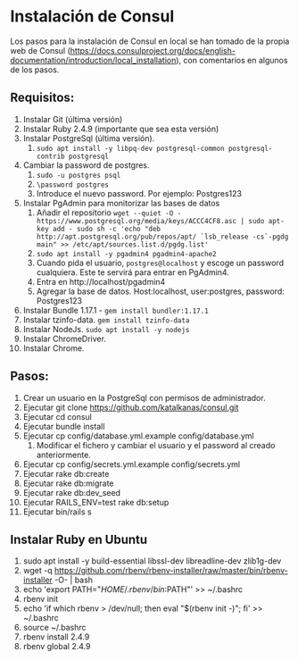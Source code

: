# Instalación de Consul

Los pasos para la instalación de Consul en local se han tomado de la propia web de Consul (https://docs.consulproject.org/docs/english-documentation/introduction/local_installation), con comentarios en algunos de los pasos.

## Requisitos:

1. Instalar Git (última versión)
2. Instalar Ruby 2.4.9 (importante que sea esta versión)
3. Instalar PostgreSql (última versión). 
   1.  ```sudo apt install -y libpq-dev postgresql-common postgresql-contrib postgresql ```
4. Cambiar la password de postgres.
   1. ```sudo -u postgres psql```
   2. ```\password postgres```
   3. Introduce el nuevo password. Por ejemplo: Postgres123
5. Instalar PgAdmin para monitorizar las bases de datos
   1. Añadir el repositorio ```wget --quiet -O - https://www.postgresql.org/media/keys/ACCC4CF8.asc | sudo apt-key add -
 sudo sh -c 'echo "deb http://apt.postgresql.org/pub/repos/apt/ `lsb_release -cs`-pgdg main" >> /etc/apt/sources.list.d/pgdg.list' ```
   2. ```sudo apt install -y pgadmin4 pgadmin4-apache2```
   3. Cuando pida el usuario, ```postgres@localhost``` y escoge un password cualquiera. Este te servirá para entrar en PgAdmin4.
   4. Entra en http://localhost/pgadmin4
   5. Agregar la base de datos. Host:localhost, user:postgres, password: Postgres123
6. Instalar Bundle 1.17.1 - ```gem install bundler:1.17.1```
7. Instalar tzinfo-data. ```gem install tzinfo-data```
8.  Instalar NodeJs. ```sudo apt install -y nodejs```
9.  Instalar ChromeDriver. 
   1. Instalar Chrome.

## Pasos:

1. Crear un usuario en la PostgreSql con permisos de administrador.
2. Ejecutar git clone https://github.com/katalkanas/consul.git
3. Ejecutar cd consul
4. Ejecutar bundle install
5. Ejecutar cp config/database.yml.example config/database.yml
   1. Modificar el fichero y cambiar el usuario y el password al creado anteriormente. 
6. Ejecutar cp config/secrets.yml.example config/secrets.yml
7. Ejecutar rake db:create
8. Ejecutar rake db:migrate
9.  Ejecutar rake db:dev_seed
10. Ejecutar RAILS_ENV=test rake db:setup
11. Ejecutar bin/rails s

## Instalar Ruby en Ubuntu

1. sudo apt install -y build-essential libssl-dev libreadline-dev zlib1g-dev
2. wget -q https://github.com/rbenv/rbenv-installer/raw/master/bin/rbenv-installer -O- | bash
3. echo 'export PATH="$HOME/.rbenv/bin:$PATH"' >> ~/.bashrc
4. rbenv init
5. echo 'if which rbenv > /dev/null; then eval "$(rbenv init -)"; fi' >> ~/.bashrc
6. source ~/.bashrc
7. rbenv install 2.4.9
8. rbenv global 2.4.9